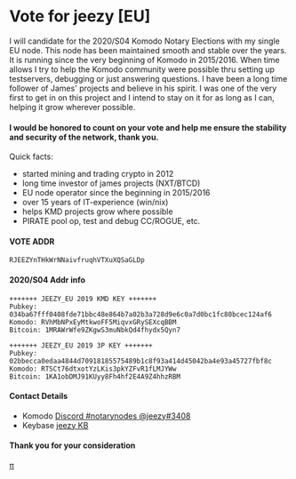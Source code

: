 # Vote for jeezy [EU]

I will candidate for the 2020/S04 Komodo Notary Elections with my single EU node. This node has been maintained smooth and stable over the years. It is running since the very beginning of Komodo in 2015/2016. When time allows I try to help the Komodo community were possible thru setting up testservers, debugging or just answering questions. I have been a long time follower of James' projects and believe in his spirit. I was one of the very first to get in on this project and I intend to stay on it for as long as I can, helping it grow wherever possible.

#### I would be honored to count on your vote and help me ensure the stability and security of the network, thank you.

Quick facts:
* started mining and trading crypto in 2012
* long time investor of james projects (NXT/BTCD)       
* EU node operator since the beginning in 2015/2016 
* over 15 years of IT-experience (win/nix)
* helps KMD projects grow where possible
* PIRATE pool op, test and debug CC/ROGUE, etc.

#### VOTE ADDR
```
RJEEZYnTHkWrNNaivfruqhVTXuXQSaGLDp
```
#### 2020/S04 Addr info

```
+++++++ JEEZY_EU 2019 KMD KEY +++++++
Pubkey: 034ba67fff0408fde71bbc48e864b7a02b3a728d9e6c0a7d0bc1fc80bcec124af6
Komodo: RVhMbNPxEyMtkwoFF5MiqvxGRySEXcqBBM
Bitcoin: 1MRAWrWfe9ZKgwS3muNbkQd4fhydx5Qyn7
```
```
+++++++ JEEZY_EU 2019 3P KEY +++++++
Pubkey: 02bbecca0edaa4844d70918185575489b1c8f93a414d45042ba4e93a45727fbf8c
Komodo: RTSCt76dtxotYzLKis3pkYZFvR1fLMJYWw
Bitcoin: 1KA1obDMJ91KUyy8Fh4hf2E4A9Z4hhzRBM
```



#### Contact Details

* Komodo [Discord #notarynodes @jeezy#3408](https://discord.gg/qj25rC8)
* Keybase [jeezy KB](https://keybase.io/jeezy)

#### Thank you for your consideration

[π](https://raw.githubusercontent.com/vote-for-jeezy/vote-for-jeezy.github.io/master/pgp.key)
